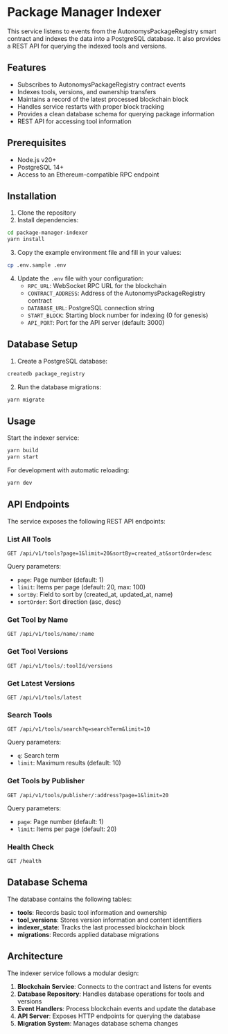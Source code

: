 # Package Manager Indexer

This service listens to events from the AutonomysPackageRegistry smart contract and indexes the data into a PostgreSQL database. It also provides a REST API for querying the indexed tools and versions.

## Features

- Subscribes to AutonomysPackageRegistry contract events
- Indexes tools, versions, and ownership transfers
- Maintains a record of the latest processed blockchain block
- Handles service restarts with proper block tracking
- Provides a clean database schema for querying package information
- REST API for accessing tool information

## Prerequisites

- Node.js v20+
- PostgreSQL 14+
- Access to an Ethereum-compatible RPC endpoint

## Installation

1. Clone the repository
2. Install dependencies:

```bash
cd package-manager-indexer
yarn install
```

3. Copy the example environment file and fill in your values:

```bash
cp .env.sample .env
```

4. Update the `.env` file with your configuration:
   - `RPC_URL`: WebSocket RPC URL for the blockchain
   - `CONTRACT_ADDRESS`: Address of the AutonomysPackageRegistry contract
   - `DATABASE_URL`: PostgreSQL connection string
   - `START_BLOCK`: Starting block number for indexing (0 for genesis)
   - `API_PORT`: Port for the API server (default: 3000)

## Database Setup

1. Create a PostgreSQL database:

```bash
createdb package_registry
```

2. Run the database migrations:

```bash
yarn migrate
```

## Usage

Start the indexer service:

```bash
yarn build
yarn start
```

For development with automatic reloading:

```bash
yarn dev
```

## API Endpoints

The service exposes the following REST API endpoints:

### List All Tools

```
GET /api/v1/tools?page=1&limit=20&sortBy=created_at&sortOrder=desc
```

Query parameters:
- `page`: Page number (default: 1)
- `limit`: Items per page (default: 20, max: 100)
- `sortBy`: Field to sort by (created_at, updated_at, name)
- `sortOrder`: Sort direction (asc, desc)

### Get Tool by Name

```
GET /api/v1/tools/name/:name
```

### Get Tool Versions

```
GET /api/v1/tools/:toolId/versions
```

### Get Latest Versions

```
GET /api/v1/tools/latest
```

### Search Tools

```
GET /api/v1/tools/search?q=searchTerm&limit=10
```

Query parameters:
- `q`: Search term
- `limit`: Maximum results (default: 10)

### Get Tools by Publisher

```
GET /api/v1/tools/publisher/:address?page=1&limit=20
```

Query parameters:
- `page`: Page number (default: 1)
- `limit`: Items per page (default: 20)

### Health Check

```
GET /health
```

## Database Schema

The database contains the following tables:

- **tools**: Records basic tool information and ownership
- **tool_versions**: Stores version information and content identifiers
- **indexer_state**: Tracks the last processed blockchain block
- **migrations**: Records applied database migrations

## Architecture

The indexer service follows a modular design:

1. **Blockchain Service**: Connects to the contract and listens for events
2. **Database Repository**: Handles database operations for tools and versions
3. **Event Handlers**: Process blockchain events and update the database
4. **API Server**: Exposes HTTP endpoints for querying the database
5. **Migration System**: Manages database schema changes